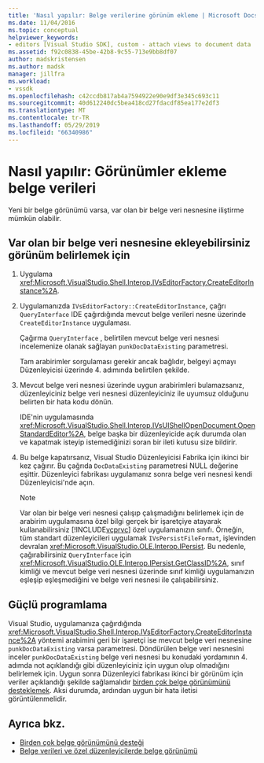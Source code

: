 ```yaml
---
title: 'Nasıl yapılır: Belge verilerine görünüm ekleme | Microsoft Docs'
ms.date: 11/04/2016
ms.topic: conceptual
helpviewer_keywords:
- editors [Visual Studio SDK], custom - attach views to document data
ms.assetid: f92c0838-45be-42b8-9c55-713e9bb8df07
author: madskristensen
ms.author: madsk
manager: jillfra
ms.workload:
- vssdk
ms.openlocfilehash: c42ccdb817ab4a7594922e90e9df3e345c693c11
ms.sourcegitcommit: 40d612240dc5bea418cd27fdacdf85ea177e2df3
ms.translationtype: MT
ms.contentlocale: tr-TR
ms.lasthandoff: 05/29/2019
ms.locfileid: "66340986"
---
```

# <a name="how-to-attach-views-to-document-data"></a>Nasıl yapılır: Görünümler ekleme belge verileri
Yeni bir belge görünümü varsa, var olan bir belge veri nesnesine iliştirme mümkün olabilir.

## <a name="to-determine-if-you-can-attach-a-view-to-an-existing-document-data-object"></a>Var olan bir belge veri nesnesine ekleyebilirsiniz görünüm belirlemek için

1. Uygulama <xref:Microsoft.VisualStudio.Shell.Interop.IVsEditorFactory.CreateEditorInstance%2A>.

2. Uygulamanızda `IVsEditorFactory::CreateEditorInstance`, çağrı `QueryInterface` IDE çağırdığında mevcut belge verileri nesne üzerinde `CreateEditorInstance` uygulaması.

    Çağırma `QueryInterface` , belirtilen mevcut belge veri nesnesi incelemenize olanak sağlayan `punkDocDataExisting` parametresi.

    Tam arabirimler sorgulaması gerekir ancak bağlıdır, belgeyi açmayı Düzenleyicisi üzerinde 4. adımında belirtilen şekilde.

3. Mevcut belge veri nesnesi üzerinde uygun arabirimleri bulamazsanız, düzenleyiciniz belge veri nesnesi düzenleyiciniz ile uyumsuz olduğunu belirten bir hata kodu dönün.

    IDE'nin uygulamasında <xref:Microsoft.VisualStudio.Shell.Interop.IVsUIShellOpenDocument.OpenStandardEditor%2A>, belge başka bir düzenleyicide açık durumda olan ve kapatmak isteyip istemediğinizi soran bir ileti kutusu size bildirir.

4. Bu belge kapatırsanız, Visual Studio Düzenleyicisi Fabrika için ikinci bir kez çağırır. Bu çağrıda `DocDataExisting` parametresi NULL değerine eşittir. Düzenleyici fabrikası uygulamanız sonra belge veri nesnesi kendi Düzenleyicisi'nde açın.

   > [!NOTE]
   > Var olan bir belge veri nesnesi çalışıp çalışmadığını belirlemek için de arabirim uygulamasına özel bilgi gerçek bir işaretçiye atayarak kullanabilirsiniz [!INCLUDE[vcprvc](../code-quality/includes/vcprvc_md.md)] özel uygulamanızın sınıfı. Örneğin, tüm standart düzenleyicileri uygulamak `IVsPersistFileFormat`, işlevinden devralan <xref:Microsoft.VisualStudio.OLE.Interop.IPersist>. Bu nedenle, çağırabilirsiniz `QueryInterface` için <xref:Microsoft.VisualStudio.OLE.Interop.IPersist.GetClassID%2A>, sınıf kimliği ve mevcut belge veri nesnesi üzerinde sınıf kimliği uygulamanızın eşleşip eşleşmediğini ve belge veri nesnesi ile çalışabilirsiniz.

## <a name="robust-programming"></a>Güçlü programlama
 Visual Studio, uygulamanıza çağırdığında <xref:Microsoft.VisualStudio.Shell.Interop.IVsEditorFactory.CreateEditorInstance%2A> yöntemi arabimini geri bir işaretçi ise mevcut belge veri nesnesine `punkDocDataExisting` varsa parametresi. Döndürülen belge veri nesnesini inceler `punkDocDataExisting` belge veri nesnesi bu konudaki yordamının 4. adımda not açıklandığı gibi düzenleyiciniz için uygun olup olmadığını belirlemek için. Uygun sonra Düzenleyici fabrikası ikinci bir görünüm için veriler açıklandığı şekilde sağlamalıdır [birden çok belge görünümünü desteklemek](../extensibility/supporting-multiple-document-views.md). Aksi durumda, ardından uygun bir hata iletisi görüntülenmelidir.

## <a name="see-also"></a>Ayrıca bkz.
- [Birden çok belge görünümünü desteği](../extensibility/supporting-multiple-document-views.md)
- [Belge verileri ve özel düzenleyicilerde belge görünümü](../extensibility/document-data-and-document-view-in-custom-editors.md)